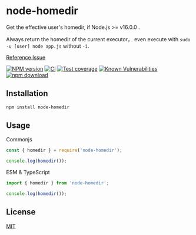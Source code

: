 # node-homedir

Get the effective user's homedir, if Node.js >= v16.0.0 .

Always return the homedir of the current executor， even execute with `sudo -u [user] node app.js` without `-i`.

[Reference Issue](https://github.com/nodejs/node/issues/5582)

[![NPM version][npm-image]][npm-url]
[![CI](https://github.com/node-modules/node-homedir/actions/workflows/nodejs.yml/badge.svg)](https://github.com/node-modules/node-homedir/actions/workflows/nodejs.yml)
[![Test coverage][codecov-image]][codecov-url]
[![Known Vulnerabilities][snyk-image]][snyk-url]
[![npm download][download-image]][download-url]

[npm-image]: https://img.shields.io/npm/v/node-homedir.svg?style=flat-square
[npm-url]: https://npmjs.org/package/node-homedir
[codecov-image]: https://codecov.io/github/node-modules/node-homedir/coverage.svg?branch=master
[codecov-url]: https://codecov.io/github/node-modules/node-homedir?branch=master
[snyk-image]: https://snyk.io/test/npm/node-homedir/badge.svg?style=flat-square
[snyk-url]: https://snyk.io/test/npm/node-homedir
[download-image]: https://img.shields.io/npm/dm/node-homedir.svg?style=flat-square
[download-url]: https://npmjs.org/package/node-homedir

## Installation

```bash
npm install node-homedir
```

## Usage

Commonjs

```js
const { homedir } = require('node-homedir');

console.log(homedir());
```

ESM & TypeScript

```ts
import { homedir } from 'node-homedir';

console.log(homedir());
```

## License

[MIT](LICENSE)
